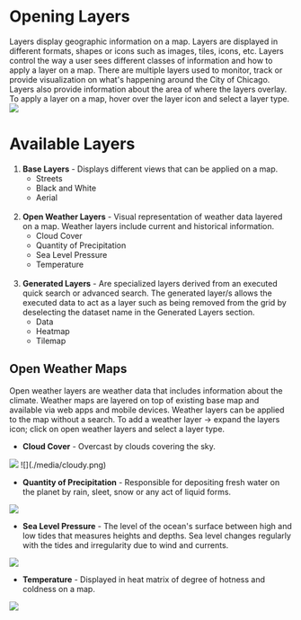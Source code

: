 # Opening Layers

Layers display geographic information on a map. Layers are displayed in different formats, shapes or icons such as images, tiles, icons, etc. Layers control the way a user sees different classes of information and how to apply a layer on a map. There are multiple layers used to monitor, track or provide visualization on what's happening around the City of Chicago. Layers also provide information about the area of where the layers overlay. To apply a layer on a map, hover over the layer icon and select a layer type.
![](./media/Layerspic_001.jpg)

# Available Layers

<ol>
	<li><b>Base Layers</b> - Displays different views that can be applied on a map.
		<ul>
			<li>Streets</li>
			<li>Black and White</li>
			<li>Aerial</li>
		</ul>
	<br>
	<li><b>Open Weather Layers</b> - Visual representation of weather data layered on a map.  Weather layers include current and historical information.
		<ul>
			<li>Cloud Cover</li>
			<li>Quantity of Precipitation</li>
			<li>Sea Level Pressure</li>
			<li>Temperature</li>
		</ul>
	<br>
	<li><b>Generated Layers</b> - Are specialized layers derived from an executed quick search or advanced search. The generated layer/s allows the executed data to act as a layer such as being removed from the grid by deselecting the dataset name in the Generated Layers section.
		<ul>
			<li>Data</li>
			<li>Heatmap</li>
			<li>Tilemap</li>
		</ul>
</ol>

## Open Weather Maps

Open weather layers are weather data that includes information about the climate. Weather maps are layered on top of existing base map and available via web apps and mobile devices. Weather layers can be applied to the map without a search. To add a weather layer -> expand the layers icon; click on open weather layers and select a layer type.

- **Cloud Cover** - Overcast by clouds covering the sky. 

<img src="./media/cloudy.png">
![](./media/cloudy.png)

- **Quantity of Precipitation** - Responsible for depositing fresh water on the planet by rain, sleet, snow or any act of liquid forms. 

![](./media/precipitation.png)

- **Sea Level Pressure** - The level of the ocean's surface between high and low tides that measures heights and depths. Sea level changes regularly with the tides and irregularity due to wind and currents.

![](./media/slevel.jpg)

- **Temperature** - Displayed in heat matrix of degree of hotness and coldness on a map.

![](./media/tmpog.jpg)
